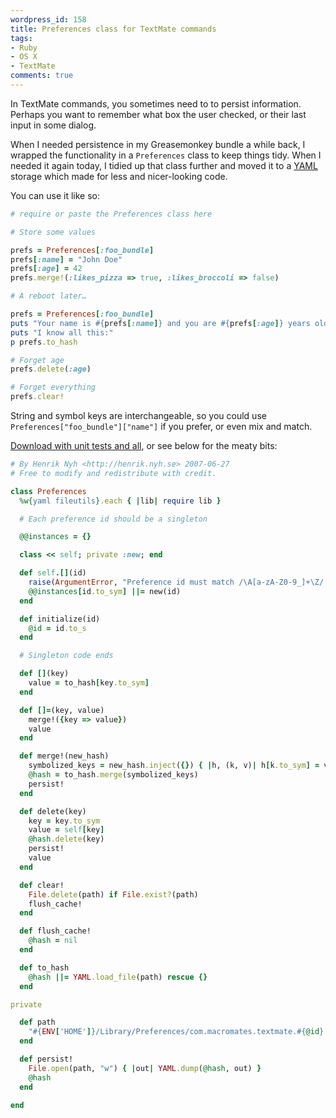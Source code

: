```yaml
---
wordpress_id: 158
title: Preferences class for TextMate commands
tags:
- Ruby
- OS X
- TextMate
comments: true
---
```

In TextMate commands, you sometimes need to to persist information. Perhaps you want to remember what box the user checked, or their last input in some dialog.

When I needed persistence in my Greasemonkey bundle a while back, I wrapped the functionality in a <code>Preferences</code> class to keep things tidy. When I needed it again today, I tidied up that class further and moved it to a <a href="http://www.ruby-doc.org/core/classes/YAML.html">YAML</a> storage which made for less and nicer-looking code.

<!--more-->

You can use it like so:

``` ruby
# require or paste the Preferences class here

# Store some values

prefs = Preferences[:foo_bundle]
prefs[:name] = "John Doe"
prefs[:age] = 42
prefs.merge!(:likes_pizza => true, :likes_broccoli => false)

# A reboot later…

prefs = Preferences[:foo_bundle]
puts "Your name is #{prefs[:name]} and you are #{prefs[:age]} years old."
puts "I know all this:"
p prefs.to_hash

# Forget age
prefs.delete(:age)

# Forget everything
prefs.clear!
```

String and symbol keys are interchangeable, so you could use <code>Preferences["foo_bundle"]["name"]</code> if you prefer, or even mix and match.

<a href="http://henrik.nyh.se/uploads/textmate_preferences.rb">Download with unit tests and all</a>, or see below for the meaty bits:

``` ruby
# By Henrik Nyh <http://henrik.nyh.se> 2007-06-27
# Free to modify and redistribute with credit.

class Preferences
  %w{yaml fileutils}.each { |lib| require lib }

  # Each preference id should be a singleton

  @@instances = {}

  class << self; private :new; end

  def self.[](id)
    raise(ArgumentError, "Preference id must match /\A[a-zA-Z0-9_]+\Z/.") unless id.to_s =~ /\A\w+\Z/
    @@instances[id.to_sym] ||= new(id)
  end

  def initialize(id)
    @id = id.to_s
  end

  # Singleton code ends

  def [](key)
    value = to_hash[key.to_sym]
  end

  def []=(key, value)
    merge!({key => value})
    value
  end

  def merge!(new_hash)
    symbolized_keys = new_hash.inject({}) { |h, (k, v)| h[k.to_sym] = v; h }
    @hash = to_hash.merge(symbolized_keys)
    persist!
  end

  def delete(key)
    key = key.to_sym
    value = self[key]
    @hash.delete(key)
    persist!
    value
  end

  def clear!
    File.delete(path) if File.exist?(path)
    flush_cache!
  end

  def flush_cache!
    @hash = nil
  end

  def to_hash
    @hash ||= YAML.load_file(path) rescue {}
  end

private

  def path
    "#{ENV['HOME']}/Library/Preferences/com.macromates.textmate.#{@id}.yaml"
  end

  def persist!
    File.open(path, "w") { |out| YAML.dump(@hash, out) }
    @hash
  end

end
```
